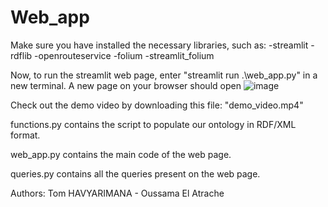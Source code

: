 # Web_app

Make sure you have installed the necessary libraries, such as: -streamlit
                                                               -rdflib
                                                                -openrouteservice
                                                                -folium
                                                                -streamlit_folium
                                                                
Now, to run the streamlit web page, enter "streamlit run .\web_app.py" in a new terminal. A new page on your browser should open ![image](https://user-images.githubusercontent.com/67765175/160375626-fe54ef90-0e0e-4408-8abf-386c480bc309.png)

Check out the demo video by downloading this file: "demo_video.mp4"

functions.py contains the script to populate our ontology in RDF/XML format.

web_app.py contains the main code of the web page.

queries.py contains all the queries present on the web page.

Authors: Tom HAVYARIMANA - Oussama El Atrache
